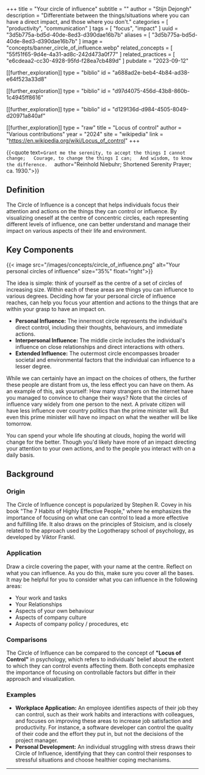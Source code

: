 +++
title = "Your circle of influence"
subtitle = ""
author = "Stijn Dejongh"
description = "Differentiate between the things/situations where you can have a direct impact, and those where you don't."
categories = [ "productivity", "communication" ]
tags = [ "focus", "impact" ]
uuid = "3d5b775a-bd5d-40de-8ed3-d390dae16b7b"
aliases = [ "3d5b775a-bd5d-40de-8ed3-d390dae16b7b" ]
image = "concepts/banner_circle_of_influence.webp"
related_concepts = [ "55f51f65-9d4e-4a31-ad8c-242d473a0f77" ]
related_practices = [ "e6cdeaa2-cc30-4928-95fd-f28ea7cb489d" ]
pubdate = "2023-09-12"

[[further_exploration]]
type = "biblio"
id = "a688ad2e-beb4-4b84-ad38-e64f523a33d8"

[[further_exploration]]
type = "biblio"
id = "d97d4075-456d-43b8-860b-1c4945ff8616"

[[further_exploration]]
type = "biblio"
id = "d129136d-d984-4505-8049-d20971a840af"

[[further_exploration]]
type = "raw"
title = "Locus of control"
author = "Various contributions"
year = "2024"
site = "wikipedia"
link = "https://en.wikipedia.org/wiki/Locus_of_control"
+++

{{\<quote text=`Grant me the serenity, to accept the things I cannot change;  
Courage, to change the things I can;  
And wisdom, to know the difference.  `
author="Reinhold Niebuhr; Shortened Serenity Prayer; ca. 1930.">}}

## Definition

The Circle of Influence is a concept that helps individuals focus their attention and actions on the things they can control or influence. By
visualizing oneself at the centre of concentric circles, each representing different levels of influence, one can better understand and manage their
impact on various aspects of their life and environment.

## Key Components

{{< image src="/images/concepts/circle_of_influence.png"  alt="Your personal circles of influence" size="35%" float="right">}}

The idea is simple: think of yourself as the centre of a set of circles of increasing size.
Within each of these areas are things you can influence to various degrees.
Deciding how far your personal circle of influence reaches, can help you focus your attention and actions to the things that are within your
grasp to have an impact on.

- **Personal Influence:** The innermost circle represents the individual's direct control, including their thoughts, behaviours, and immediate
  actions.
- **Interpersonal Influence:** The middle circle includes the individual's influence on close relationships and direct interactions with others.
- **Extended Influence:** The outermost circle encompasses broader societal and environmental factors that the individual can influence to a lesser
  degree.

While we can certainly have an impact on the choices of others, the further these people are distant from us, the less effect you can have on
them. As an example of this, ask yourself: How many strangers on the internet have you managed to convince to change their ways?
Note that the circles of influence vary widely from one person to the next. A private citizen will have less influence over country politics
than the prime minister will. But even this prime minister will have no impact on what the weather will be like tomorrow.

You can spend your whole life shouting at clouds, hoping the world will change for the better.
Though you'd likely have more of an impact directing your attention to your own actions, and to the people you interact with on a daily basis.

## Background

### Origin

The Circle of Influence concept is popularized by Stephen R. Covey in his book "The 7 Habits of Highly Effective People," where he emphasizes the
importance of focusing on what one can control to lead a more effective and fulfilling life. It also draws on the principles of Stoicism, and is
closely related to the approach used by the Logotherapy school of psychology, as developed by Viktor Frankl.

### Application

Draw a circle covering the paper, with your name at the centre. Reflect on what you can influence. As you do this, make sure you cover all the
bases. It may be helpful for you to consider what you can influence in the following areas:

- Your work and tasks
- Your Relationships
- Aspects of your own behaviour
- Aspects of company culture
- Aspects of company policy / procedures, etc

### Comparisons

The Circle of Influence can be compared to the concept of **"Locus of Control"** in psychology, which refers to individuals' belief about the
extent to which they can control events affecting them. Both concepts emphasize the importance of focusing on controllable factors but differ in
their approach and visualization.

### Examples

- **Workplace Application:** An employee identifies aspects of their job they can control, such as their work habits and interactions with
  colleagues, and focuses on improving these areas to increase job satisfaction and productivity. For instance, a software developer can control
  the quality of their code and the effort they put in, but not the decisions of the project manager.
- **Personal Development:** An individual struggling with stress draws their Circle of Influence, identifying that they can control their responses
  to stressful situations and choose healthier coping mechanisms.

---
